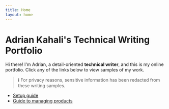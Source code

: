 ```yaml
---
title: Home
layout: home
---
```


# Adrian Kahali's Technical Writing Portfolio

 Hi there! I'm Adrian, a detail-oriented **technical writer**, and this is my online portfolio. Click any of the links below to view samples of my work.

> **ℹ** For privacy reasons, sensitive information has been redacted from these writing samples.

* [Setup guide](docs/doc1/doc1.md)
* [Guide to managing products](docs/doc2/doc2.md)